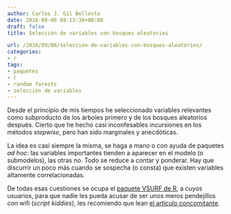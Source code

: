```yaml
---
author: Carlos J. Gil Bellosta
date: 2016-09-06 08:13:39+00:00
draft: false
title: Selección de variables con bosques aleatorios

url: /2016/09/06/seleccion-de-variables-con-bosques-aleatorios/
categories:
- r
tags:
- paquetes
- r
- random forests
- selección de variables
---
```


Desde el principio de mis tiempos he seleccionado variables relevantes como subproducto de los árboles primero y de los bosques aleatorios después. Cierto que he hecho casi inconfesables incursiones en los  métodos _stepwise_, pero han sido marginales y anecdóticas.

La idea es casi siempre la misma, se haga a mano o con ayuda de paquetes _ad hoc_: las variables importantes tienden a aparecer en el modelo (o submodelos), las otras no. Todo se reduce a contar y ponderar. Hay que discurrir un poco más cuando se sospecha (o consta) que existen variables altamente correlacionadas.

De todas esas cuestiones se ocupa el [paquete VSURF de R](https://cran.r-project.org/web/packages/VSURF/index.html), a cuyos usuarios, para que nadie les pueda acusar de ser unos meros pendejillos con wifi (_script kiddies_), les recomiendo que lean [el artículo concomitante](https://journal.r-project.org/archive/2015-2/genuer-poggi-tuleaumalot.pdf).
